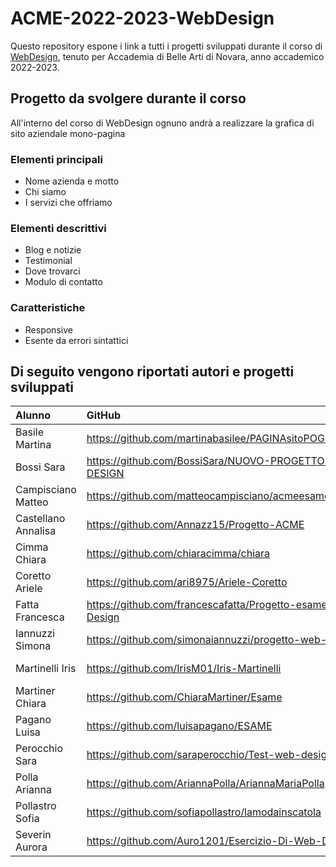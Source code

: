 # ACME-2022-2023-WebDesign

Questo repository espone i link a tutti i progetti sviluppati durante il corso di [WebDesign](https://github.com/matteobaccan/CorsoWebDesign), tenuto per Accademia di Belle Arti di Novara, anno accademico 2022-2023.

## Progetto da svolgere durante il corso

All'interno del corso di WebDesign ognuno andrà a realizzare la grafica di sito aziendale mono-pagina

### Elementi principali

- Nome azienda e motto
- Chi siamo
- I servizi che offriamo

### Elementi descrittivi

- Blog e notizie
- Testimonial
- Dove trovarci
- Modulo di contatto

### Caratteristiche

- Responsive
- Esente da errori sintattici

## Di seguito vengono riportati autori e progetti sviluppati

| Alunno | GitHub | Netlify |
|:------|:------------|:-|
| Basile Martina | <https://github.com/martinabasilee/PAGINAsitoPOGETTOACME> | <https://magenta-axolotl-7eb052.netlify.app/> |
| Bossi Sara | <https://github.com/BossiSara/NUOVO-PROGETTO-WEB-DESIGN> | <https://lumoos.netlify.app/> |
| Campisciano Matteo | <https://github.com/matteocampisciano/acmeesame> | <https://scoprilatuarmocromia.netlify.app/> |
| Castellano Annalisa | <https://github.com/Annazz15/Progetto-ACME> | <https://superlative-cranachan-d84123.netlify.app/> |
| Cimma Chiara | <https://github.com/chiaracimma/chiara> | <https://chiaracimmabrand.netlify.app/> |
| Coretto Ariele | <https://github.com/ari8975/Ariele-Coretto> | <https://euphonious-bublanina-142fae.netlify.app/> |
| Fatta Francesca | <https://github.com/francescafatta/Progetto-esame-Web-Design> | <https://stellar-taiyaki-255f2b.netlify.app/> |
| Iannuzzi Simona | <https://github.com/simonaiannuzzi/progetto-web-design> | <https://spontaneous-custard-332bc6.netlify.app/> |
| Martinelli Iris | <https://github.com/IrisM01/Iris-Martinelli> | <https://timely-croquembouche-0da168.netlify.app/> |
| Martiner Chiara | <https://github.com/ChiaraMartiner/Esame> | <https://storied-pothos-7ab241.netlify.app/> |
| Pagano Luisa | <https://github.com/luisapagano/ESAME> | <https://grand-bunny-cc519d.netlify.app> |
| Perocchio Sara | <https://github.com/saraperocchio/Test-web-design> | <https://perocchiovini.netlify.app/> |
| Polla Arianna | <https://github.com/AriannaPolla/AriannaMariaPolla> | <https://ariannapolla-portfoliodesign.netlify.app/> |
| Pollastro Sofia | <https://github.com/sofiapollastro/lamodainscatola> | <https://lamodainscatola.netlify.app/> |
| Severin Aurora | <https://github.com/Auro1201/Esercizio-Di-Web-Design> | <https://statuesque-dodol-691f14.netlify.app/> |
